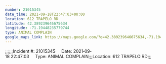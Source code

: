 ```yaml
---
number: 21015345
date_time: 2021-09-18T22:47:03+00:00
location: 612 TRAPELO RD
latitude: 42.389239646675634
longitude: -71.19448235779744
type: ANIMAL COMPLAIN
google_maps_link: https://maps.google.com/?q=42.389239646675634,-71.19448235779744
---
```


;;;;;;Incident #: 21015345     Date: 2021‐09‐18 22:47:03     Type: ANIMAL COMPLAIN;;;Location: 612 TRAPELO RD;;;
